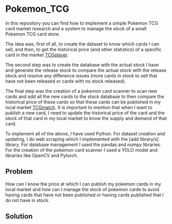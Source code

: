 # Pokemon_TCG

In this repository you can find how to implement a simple Pokemon TCG card market research and a system to manage the stock of a small Pokemon TCG card store. 

The idea was, first of all, to create the dataset to know which cards I can sell, and then, to get the historical price (and other statistics) of a specific card in the market [TCGplayer](https://www.tcgplayer.com). 

The second step was to create the database with the actual stock I have and generate the release stock to compare the actual stock with the release stock and resolve any difference issues (more cards in stock to sell that have not been released or cards with no stock released). 

The final step was the creation of a pokemon card scanner to scan new cards and add all the new cards to the stock database to then compare the historical price of these cards so that these cards can be published in my local market [TCGmatch](https://tcgmatch.cl). It is important to mention that when I want to publish a new card, I need to update the historical price of the card and the stock of that card in my local market to know the supply and demand of that card.

To implement all of the above, I have used Python. For dataset creation and updating, I do web scraping which I implemented with the [add library/s] library. For database management I used the pandas and numpy libraries. For the creation of the pokemon card scanner I used a YOLO model and libraries like OpenCV and Pytorch.

## Problem

How can I know the price at which I can publish my pokemon cards in my local market and how can I manage the stock of pokemon cards to avoid having cards that have not been published or having cards published that I do not have in stock.

## Solution

